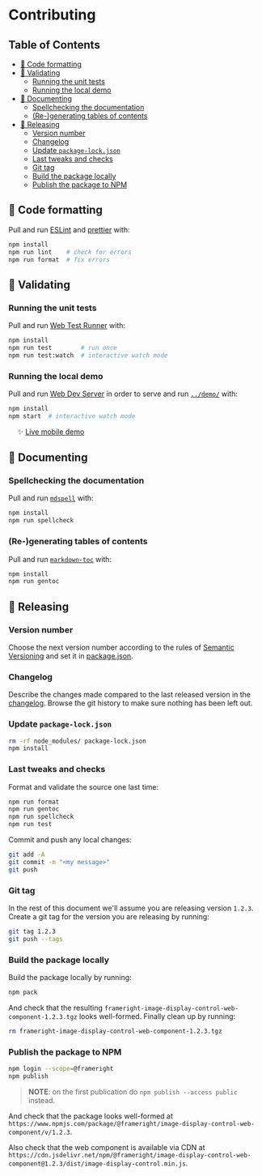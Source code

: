 # Contributing

## Table of Contents

<!-- toc -->

- [:floppy_disk: Code formatting](#floppy_disk-code-formatting)
- [:memo: Validating](#memo-validating)
  * [Running the unit tests](#running-the-unit-tests)
  * [Running the local demo](#running-the-local-demo)
- [:bookmark_tabs: Documenting](#bookmark_tabs-documenting)
  * [Spellchecking the documentation](#spellchecking-the-documentation)
  * [(Re-)generating tables of contents](#re-generating-tables-of-contents)
- [:gift: Releasing](#gift-releasing)
  * [Version number](#version-number)
  * [Changelog](#changelog)
  * [Update `package-lock.json`](#update-package-lockjson)
  * [Last tweaks and checks](#last-tweaks-and-checks)
  * [Git tag](#git-tag)
  * [Build the package locally](#build-the-package-locally)
  * [Publish the package to NPM](#publish-the-package-to-npm)

<!-- tocstop -->

## :floppy_disk: Code formatting

Pull and run [ESLint](https://eslint.org/) and
[prettier](https://github.com/prettier/prettier) with:

```bash
npm install
npm run lint    # check for errors
npm run format  # fix errors
```

## :memo: Validating

### Running the unit tests

Pull and run
[Web Test Runner](https://modern-web.dev/docs/test-runner/overview/) with:
  
```bash
npm install
npm run test        # run once
npm run test:watch  # interactive watch mode
```

### Running the local demo

Pull and run [Web Dev Server](https://modern-web.dev/docs/dev-server/overview/)
in order to serve and run [`../demo/`](../demo/) with:

```bash
npm install
npm start  # interactive watch mode
```

&emsp; :sparkles: [Live mobile demo](https://frameright.lourot.dev)

## :bookmark_tabs: Documenting

### Spellchecking the documentation

Pull and run [`mdspell`](https://github.com/lukeapage/node-markdown-spellcheck)
with:

```bash
npm install
npm run spellcheck
```

### (Re-)generating tables of contents

Pull and run [`markdown-toc`](https://github.com/jonschlinkert/markdown-toc)
with:

```bash
npm install
npm run gentoc
```

## :gift: Releasing

### Version number

Choose the next version number according to the rules of
[Semantic Versioning](https://semver.org/) and set it in
[package.json](../package.json).

### Changelog

Describe the changes made compared to the last released version in the
[changelog](../README.md). Browse the git history to make sure nothing has
been left out.

### Update `package-lock.json`

```bash
rm -rf node_modules/ package-lock.json
npm install
```

### Last tweaks and checks

Format and validate the source one last time:

```bash
npm run format
npm run gentoc
npm run spellcheck
npm run test
```

Commit and push any local changes:

```bash
git add -A
git commit -m "<my message>"
git push
```

### Git tag

In the rest of this document we'll assume you are releasing version `1.2.3`.
Create a git tag for the version you are releasing by running:

```bash
git tag 1.2.3
git push --tags
```

### Build the package locally

Build the package locally by running:

```bash
npm pack
```

And check that the resulting
`frameright-image-display-control-web-component-1.2.3.tgz` looks well-formed.
Finally clean up by running:

```bash
rm frameright-image-display-control-web-component-1.2.3.tgz
```

### Publish the package to NPM

```bash
npm login --scope=@frameright
npm publish
```

> **NOTE**: on the first publication do `npm publish --access public` instead.

And check that the package looks well-formed at
`https://www.npmjs.com/package/@frameright/image-display-control-web-component/v/1.2.3`.

Also check that the web component is available via CDN at
`https://cdn.jsdelivr.net/npm/@frameright/image-display-control-web-component@1.2.3/dist/image-display-control.min.js`.
